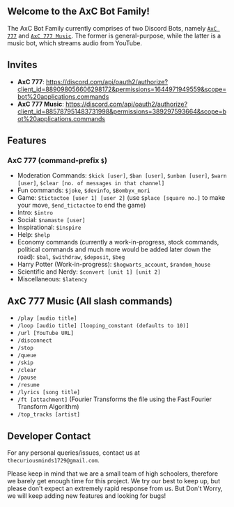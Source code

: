 ## Welcome to the AxC Bot Family!
The AxC Bot Family currently comprises of two Discord Bots, namely [`AxC 777`](https://discord.com/api/oauth2/authorize?client_id=889098056606298172&permissions=1644971949559&scope=bot%20applications.commands) and [`AxC 777 Music`](https://discord.com/api/oauth2/authorize?client_id=885787951483731998&permissions=389297593664&scope=bot%20applications.commands). The former is general-purpose, while the latter is a music bot, which streams audio from YouTube.

## Invites
- **AxC 777**: <https://discord.com/api/oauth2/authorize?client_id=889098056606298172&permissions=1644971949559&scope=bot%20applications.commands>
- **AxC 777 Music**: <https://discord.com/api/oauth2/authorize?client_id=885787951483731998&permissions=389297593664&scope=bot%20applications.commands>

## Features
### AxC 777 (command-prefix `$`)
- Moderation Commands: `$kick [user]`, `$ban [user]`, `$unban [user]`, `$warn [user]`, `$clear [no. of messages in that channel]`
- Fun commands: `$joke`, `$devinfo`, `$Bombyx_mori`
- Game: `$tictactoe [user 1] [user 2]` (use `$place [square no.]` to make your move, `$end_tictactoe` to end the game)
- Intro: `$intro`
- Social: `$namaste [user]`
- Inspirational: `$inspire`
- Help: `$help`
- Economy commands (currently a work-in-progress, stock commands, political commands and much more would be added later down the road): `$bal`, `$withdraw`, `$deposit`, `$beg`
- Harry Potter (Work-in-progress): `$hogwarts_account`, `$random_house`
- Scientific and Nerdy: `$convert [unit 1] [unit 2]`
- Miscellaneous: `$latency`

## AxC 777 Music (All slash commands)
- `/play [audio title]`
- `/loop [audio title] [looping_constant (defaults to 10)]`
- `/url [YouTube URL]`
- `/disconnect`
- `/stop`
- `/queue`
- `/skip`
- `/clear`
- `/pause`
- `/resume`
- `/lyrics [song title]`
- `/ft [attachment]` (Fourier Transforms the file using the Fast Fourier Transform Algorithm)
- `/top_tracks [artist]`


## Developer Contact
For any personal queries/issues, contact us at `thecuriousminds1729@gmail.com`.

Please keep in mind that we are a small team of high schoolers, therefore we barely get enough time for this project. We try our best to keep up, but please don't expect an extremely rapid response from us. But Don't Worry, we will keep adding new features and looking for bugs! 


